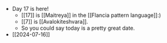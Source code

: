 - Day 17 is here!
  - [[17]] is [[Maitreya]] in the [[Flancia pattern language]]:)
  - [[7]] is [[Avalokiteshvara]].
  - So you could say today is a pretty great date.
- [[2024-07-16]] 